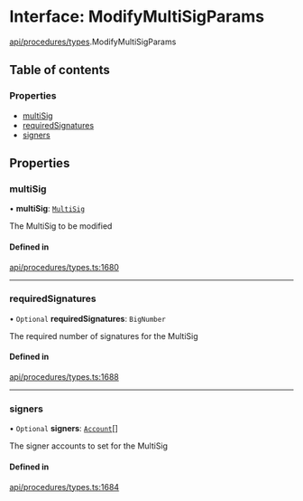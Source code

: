 # Interface: ModifyMultiSigParams

[api/procedures/types](../wiki/api.procedures.types).ModifyMultiSigParams

## Table of contents

### Properties

- [multiSig](../wiki/api.procedures.types.ModifyMultiSigParams#multisig)
- [requiredSignatures](../wiki/api.procedures.types.ModifyMultiSigParams#requiredsignatures)
- [signers](../wiki/api.procedures.types.ModifyMultiSigParams#signers)

## Properties

### multiSig

• **multiSig**: [`MultiSig`](../wiki/api.entities.Account.MultiSig.MultiSig)

The MultiSig to be modified

#### Defined in

[api/procedures/types.ts:1680](https://github.com/PolymeshAssociation/polymesh-sdk/blob/f8a937f04/src/api/procedures/types.ts#L1680)

___

### requiredSignatures

• `Optional` **requiredSignatures**: `BigNumber`

The required number of signatures for the MultiSig

#### Defined in

[api/procedures/types.ts:1688](https://github.com/PolymeshAssociation/polymesh-sdk/blob/f8a937f04/src/api/procedures/types.ts#L1688)

___

### signers

• `Optional` **signers**: [`Account`](../wiki/api.entities.Account.Account)[]

The signer accounts to set for the MultiSig

#### Defined in

[api/procedures/types.ts:1684](https://github.com/PolymeshAssociation/polymesh-sdk/blob/f8a937f04/src/api/procedures/types.ts#L1684)
